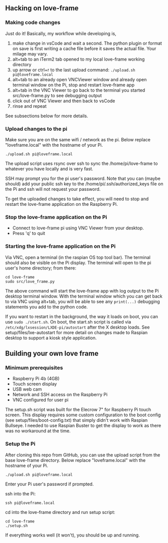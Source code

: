 ## Hacking on love-frame

### Making code changes

Just do it! Basically, my workflow while developing is,

1. make change in vsCode and wait a second. The python plugin or format on save is first writing a cache file before it saves the actual file. Your milage may vary.
1. alt+tab to an iTerm2 tab opened to my local love-frame working directory
1. up arrow or ctrl+r to the last upload command: `./upload.sh pi@loveframe.local`
1. alt+tab to an already open VNCViewer window and already open terminal window on the Pi, stop and restart love-frame app
1. alt+tab in the VNC Viewer to go back to the terminal you started src/love-frame.py to see debugging output
1. click out of VNC Viewer and then back to vsCode
1. rinse and repeat

See subsections below for more details.

### Upload changes to the pi

Make sure you are on the same wifi / network as the pi. Below replace "loveframe.local" with the hostname of your Pi.

```
./upload.sh pi@loveframe.local
```

The upload script uses rsync over ssh to sync the /home/pi/love-frame to whatever you have locally and is very fast.

SSH may prompt you for the pi user's password. Note that you can (maybe should) add your public ssh key to the /home/pi/.ssh/authorized_keys file on the Pi and ssh will not request your password.

To get the uploaded changes to take effect, you will need to stop and restart the love-frame application on the Raspberry Pi.

### Stop the love-frame application on the Pi

- Connect to love-frame pi using VNC Viewer from your desktop.
- Press 'q' to quit

### Starting the love-frame application on the Pi

Via VNC, open a terminal (in the raspian OS top tool bar). The terminal should also be visible on the Pi display. The terminal will open to the pi user's home directory; from there:

```
cd love-frame
sudo src/love_frame.py
```

The above command will start the love-frame app with log output to the Pi desktop terminal window. With the terminal window which you can get back to via VNC using alt+tab, you will be able to see any `print(...)` debugging statements you add to the python code.

If you want to restart in the background, the way it loads on boot, you can use `sudo ./start.sh`. On boot, the start.sh script is called via `/etc/xdg/lxsession/LXDE-pi/autostart` after the X desktop loads. See setup/files/lxe-autostart for more detail on changes made to Raspian desktop to support a kiosk style application.

## Building your own love frame

### Minimum prerequisites

- Raspberry Pi 4b (4GB)
- Touch screen display
- USB web cam
- Network and SSH access on the Raspberry Pi
- VNC configured for user pi

The setup.sh script was built for the Elecrow 7" for Raspberry Pi touch screen. This display requires some custom configuration to the boot config (see setup/files/boot-config.txt) that simply didn't work with Raspian Bullseye. I needed to use Raspian Buster to get the display to work as there was no workaround at the time.

### Setup the Pi

After cloning this repo from GitHub, you can use the upload script from the base love-frame directory. Below replace "loveframe.local" with the hostname of your Pi.

```
./upload.sh pi@loveframe.local
```

Enter your Pi user's password if prompted.

ssh into the Pi:

```
ssh pi@loveframe.local
```

cd into the love-frame directory and run setup script:

```
cd love-frame
./setup.sh
```

If everything works well (it won't), you should be up and running.
